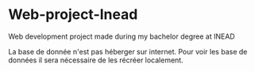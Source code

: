 # Web-project-Inead
Web development project made during my bachelor degree at INEAD

La base de donnée n'est pas héberger sur internet. Pour voir les base de données il sera nécessaire de les récréer localement.

